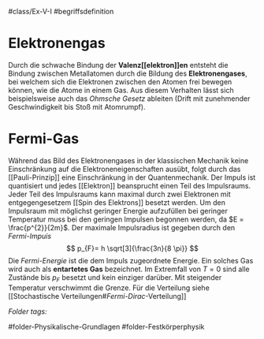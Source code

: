 #class/Ex-V-I #begriffsdefinition 

# Elektronengas
Durch die schwache Bindung der **Valenz[[elektron]]en** entsteht die Bindung zwischen Metallatomen durch die Bildung des **Elektronengases**, bei welchem sich die Elektronen zwischen den Atomen frei bewegen können, wie die Atome in einem Gas.
Aus diesem Verhalten lässt sich beispielsweise auch das *Ohmsche Gesetz* ableiten (Drift mit zunehmender Geschwindigkeit bis Stoß mit Atomrumpf).

# Fermi-Gas
Während das Bild des Elektronengases in der klassischen Mechanik keine Einschränkung auf die Elektroneneigenschaften ausübt, folgt durch das [[Pauli-Prinzip]] eine Einschränkung in der Quantenmechanik. Der Impuls ist quantisiert und jedes [[Elektron]] beansprucht einen Teil des Impulsraums. Jeder Teil des Impulsraums kann maximal durch zwei Elektronen mit entgegengesetzem [[Spin des Elektrons]] besetzt werden. Um den Impulsraum mit möglichst geringer Energie aufzufüllen bei geringer Temperatur muss bei den geringen Impulsen begonnen werden, da $E = \frac{p^{2}}{2m}$. Der maximale Impulsradius ist gegeben durch den *Fermi-Impuis*
$$
p_{F}= h \sqrt[3]{\frac{3n}{8 \pi}}
$$
Die *Fermi-Energie* ist die dem Impuls zugeordnete Energie. Ein solches Gas wird auch als **entartetes Gas** bezeichnet.
Im Extremfall von $T=0$ sind alle Zustände bis $p_F$ besetzt und kein einziger darüber. Mit steigender Temperatur verschwimmt die Grenze. Für die Verteilung siehe [[Stochastische Verteilungen#*Fermi-Dirac*-Verteilung]]


 *Folder tags:*

#folder-Physikalische-Grundlagen #folder-Festkörperphysik